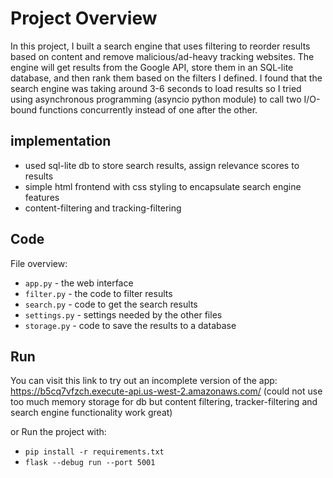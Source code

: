 # Project Overview

In this project, I built a search engine that uses filtering to reorder results based on content and remove malicious/ad-heavy tracking websites. The engine will get results from the Google API, store them in an SQL-lite database, and then rank them based on the filters I defined. I found that the search engine was taking around 3-6 seconds to load results so I tried using asynchronous programming (asyncio python module) to call two I/O-bound functions concurrently instead of one after the other.

## implementation
- used sql-lite db to store search results, assign relevance scores to results
- simple html frontend with css styling to encapsulate search engine features 
- content-filtering and tracking-filtering
 
## Code

File overview:

* `app.py` - the web interface
* `filter.py` - the code to filter results
* `search.py` - code to get the search results
* `settings.py` - settings needed by the other files
* `storage.py` - code to save the results to a database


## Run
You can visit this link to try out an incomplete version of the app: https://b5cq7vfzch.execute-api.us-west-2.amazonaws.com/ 
(could not use too much memory storage for db but content filtering, tracker-filtering and search engine functionality work great)

or Run the project with:

* `pip install -r requirements.txt`
* `flask --debug run --port 5001`

